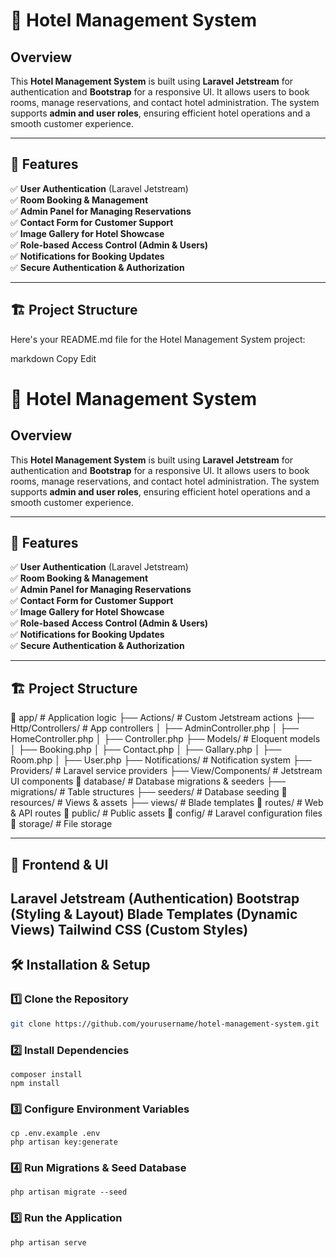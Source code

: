 # 🏨 Hotel Management System

## Overview
This **Hotel Management System** is built using **Laravel Jetstream** for authentication and **Bootstrap** for a responsive UI. It allows users to book rooms, manage reservations, and contact hotel administration. The system supports **admin and user roles**, ensuring efficient hotel operations and a smooth customer experience.

---

## 🚀 Features

✅ **User Authentication** (Laravel Jetstream)  
✅ **Room Booking & Management**  
✅ **Admin Panel for Managing Reservations**  
✅ **Contact Form for Customer Support**  
✅ **Image Gallery for Hotel Showcase**  
✅ **Role-based Access Control (Admin & Users)**  
✅ **Notifications for Booking Updates**  
✅ **Secure Authentication & Authorization**  

---

## 🏗 Project Structure


Here's your README.md file for the Hotel Management System project:

markdown
Copy
Edit
# 🏨 Hotel Management System

## Overview
This **Hotel Management System** is built using **Laravel Jetstream** for authentication and **Bootstrap** for a responsive UI. It allows users to book rooms, manage reservations, and contact hotel administration. The system supports **admin and user roles**, ensuring efficient hotel operations and a smooth customer experience.

---

## 🚀 Features

✅ **User Authentication** (Laravel Jetstream)  
✅ **Room Booking & Management**  
✅ **Admin Panel for Managing Reservations**  
✅ **Contact Form for Customer Support**  
✅ **Image Gallery for Hotel Showcase**  
✅ **Role-based Access Control (Admin & Users)**  
✅ **Notifications for Booking Updates**  
✅ **Secure Authentication & Authorization**  

---

## 🏗 Project Structure

📂 app/ # Application logic ├── Actions/ # Custom Jetstream actions ├── Http/Controllers/ # App controllers │ ├── AdminController.php │ ├── HomeController.php │ ├── Controller.php ├── Models/ # Eloquent models │ ├── Booking.php │ ├── Contact.php │ ├── Gallary.php │ ├── Room.php │ ├── User.php ├── Notifications/ # Notification system ├── Providers/ # Laravel service providers ├── View/Components/ # Jetstream UI components 📂 database/ # Database migrations & seeders ├── migrations/ # Table structures ├── seeders/ # Database seeding 📂 resources/ # Views & assets ├── views/ # Blade templates 📂 routes/ # Web & API routes 📂 public/ # Public assets 📂 config/ # Laravel configuration files 📂 storage/ # File storage

---
## 🎨 Frontend & UI

Laravel Jetstream (Authentication)
Bootstrap (Styling & Layout)
Blade Templates (Dynamic Views)
Tailwind CSS (Custom Styles)
---

## 🛠 Installation & Setup

### 1️⃣ Clone the Repository

```bash
git clone https://github.com/yourusername/hotel-management-system.git
```
### 2️⃣ Install Dependencies
```
composer install
npm install
```

### 3️⃣ Configure Environment Variables

```
cp .env.example .env
php artisan key:generate
```

### 4️⃣ Run Migrations & Seed Database

```
php artisan migrate --seed
```

### 5️⃣ Run the Application

```
php artisan serve
```
































